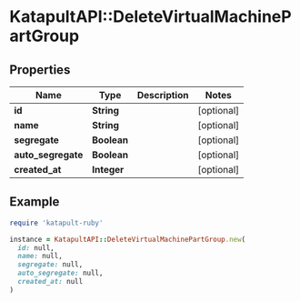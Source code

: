 # KatapultAPI::DeleteVirtualMachinePartGroup

## Properties

| Name | Type | Description | Notes |
| ---- | ---- | ----------- | ----- |
| **id** | **String** |  | [optional] |
| **name** | **String** |  | [optional] |
| **segregate** | **Boolean** |  | [optional] |
| **auto_segregate** | **Boolean** |  | [optional] |
| **created_at** | **Integer** |  | [optional] |

## Example

```ruby
require 'katapult-ruby'

instance = KatapultAPI::DeleteVirtualMachinePartGroup.new(
  id: null,
  name: null,
  segregate: null,
  auto_segregate: null,
  created_at: null
)
```


